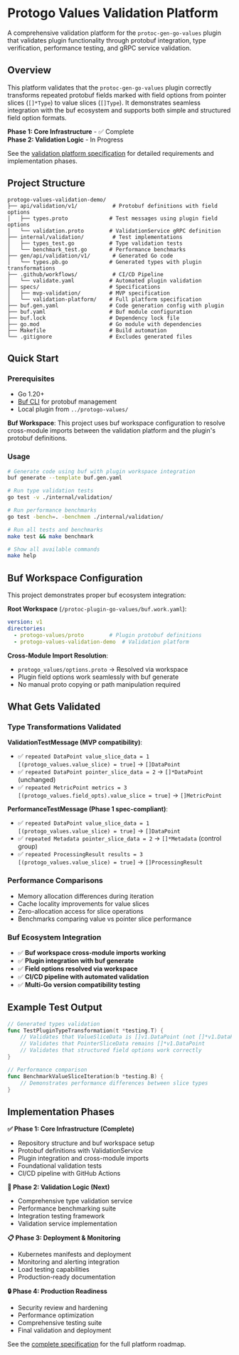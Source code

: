 # Protogo Values Validation Platform

A comprehensive validation platform for the `protoc-gen-go-values` plugin that validates plugin functionality through protobuf integration, type verification, performance testing, and gRPC service validation.

## Overview

This platform validates that the `protoc-gen-go-values` plugin correctly transforms repeated protobuf fields marked with field options from pointer slices (`[]*Type`) to value slices (`[]Type`). It demonstrates seamless integration with the buf ecosystem and supports both simple and structured field option formats.

**Phase 1: Core Infrastructure** - ✅ Complete  
**Phase 2: Validation Logic** - In Progress

See the [validation platform specification](specs/validation-platform/validation-platform.spec.md) for detailed requirements and implementation phases.

## Project Structure

```
protogo-values-validation-demo/
├── api/validation/v1/           # Protobuf definitions with field options
│   ├── types.proto             # Test messages using plugin field options  
│   └── validation.proto        # ValidationService gRPC definition
├── internal/validation/         # Test implementations
│   ├── types_test.go           # Type validation tests
│   └── benchmark_test.go       # Performance benchmarks
├── gen/api/validation/v1/       # Generated Go code 
│   └── types.pb.go             # Generated types with plugin transformations
├── .github/workflows/           # CI/CD Pipeline
│   └── validate.yaml           # Automated plugin validation
├── specs/                      # Specifications
│   ├── mvp-validation/         # MVP specification
│   └── validation-platform/    # Full platform specification  
├── buf.gen.yaml                # Code generation config with plugin
├── buf.yaml                    # Buf module configuration
├── buf.lock                    # Dependency lock file
├── go.mod                      # Go module with dependencies
├── Makefile                    # Build automation
└── .gitignore                  # Excludes generated files
```

## Quick Start

### Prerequisites
- Go 1.20+
- [Buf CLI](https://buf.build/docs/installation) for protobuf management
- Local plugin from `../protogo-values/`

**Buf Workspace**: This project uses buf workspace configuration to resolve cross-module imports between the validation platform and the plugin's protobuf definitions.

### Usage

```bash
# Generate code using buf with plugin workspace integration
buf generate --template buf.gen.yaml

# Run type validation tests  
go test -v ./internal/validation/

# Run performance benchmarks
go test -bench=. -benchmem ./internal/validation/

# Run all tests and benchmarks
make test && make benchmark

# Show all available commands
make help
```

## Buf Workspace Configuration

This project demonstrates proper buf ecosystem integration:

**Root Workspace** (`/protoc-plugin-go-values/buf.work.yaml`):
```yaml
version: v1
directories:
  - protogo-values/proto        # Plugin protobuf definitions
  - protogo-values-validation-demo  # Validation platform
```

**Cross-Module Import Resolution**:
- `protogo_values/options.proto` → Resolved via workspace  
- Plugin field options work seamlessly with buf generate
- No manual proto copying or path manipulation required

## What Gets Validated

### Type Transformations Validated

**ValidationTestMessage (MVP compatibility)**:
- ✅ `repeated DataPoint value_slice_data = 1 [(protogo_values.value_slice) = true]` → `[]DataPoint`
- ✅ `repeated DataPoint pointer_slice_data = 2` → `[]*DataPoint` (unchanged)  
- ✅ `repeated MetricPoint metrics = 3 [(protogo_values.field_opts).value_slice = true]` → `[]MetricPoint`

**PerformanceTestMessage (Phase 1 spec-compliant)**:
- ✅ `repeated DataPoint value_slice_data = 1 [(protogo_values.value_slice) = true]` → `[]DataPoint`
- ✅ `repeated Metadata pointer_slice_data = 2` → `[]*Metadata` (control group)
- ✅ `repeated ProcessingResult results = 3 [(protogo_values.value_slice) = true]` → `[]ProcessingResult`

### Performance Comparisons
- Memory allocation differences during iteration
- Cache locality improvements for value slices  
- Zero-allocation access for slice operations
- Benchmarks comparing value vs pointer slice performance

### Buf Ecosystem Integration
- ✅ **Buf workspace cross-module imports working**
- ✅ **Plugin integration with buf generate**
- ✅ **Field options resolved via workspace**
- ✅ **CI/CD pipeline with automated validation**
- ✅ **Multi-Go version compatibility testing**

## Example Test Output

```go
// Generated types validation
func TestPluginTypeTransformation(t *testing.T) {
    // Validates that ValueSliceData is []v1.DataPoint (not []*v1.DataPoint)
    // Validates that PointerSliceData remains []*v1.DataPoint  
    // Validates that structured field options work correctly
}

// Performance comparison
func BenchmarkValueSliceIteration(b *testing.B) {
    // Demonstrates performance differences between slice types
}
```

## Implementation Phases

**✅ Phase 1: Core Infrastructure (Complete)**
- Repository structure and buf workspace setup
- Protobuf definitions with ValidationService
- Plugin integration and cross-module imports
- Foundational validation tests
- CI/CD pipeline with GitHub Actions

**🚀 Phase 2: Validation Logic (Next)**
- Comprehensive type validation service
- Performance benchmarking suite  
- Integration testing framework
- Validation service implementation

**📋 Phase 3: Deployment & Monitoring** 
- Kubernetes manifests and deployment
- Monitoring and alerting integration
- Load testing capabilities
- Production-ready documentation

**🔒 Phase 4: Production Readiness**
- Security review and hardening
- Performance optimization
- Comprehensive testing suite
- Final validation and deployment

See the [complete specification](specs/validation-platform/validation-platform.spec.md) for the full platform roadmap.